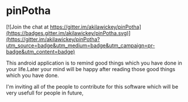 # pinPotha

[![Join the chat at https://gitter.im/akilawickey/pinPotha](https://badges.gitter.im/akilawickey/pinPotha.svg)](https://gitter.im/akilawickey/pinPotha?utm_source=badge&utm_medium=badge&utm_campaign=pr-badge&utm_content=badge)

This android application is to remind good things which you have done in your life.Later your mind will be happy after reading those good things which you have done.

I'm inviting all of the people to contribute for this software which will be very usefull for people in future, 
